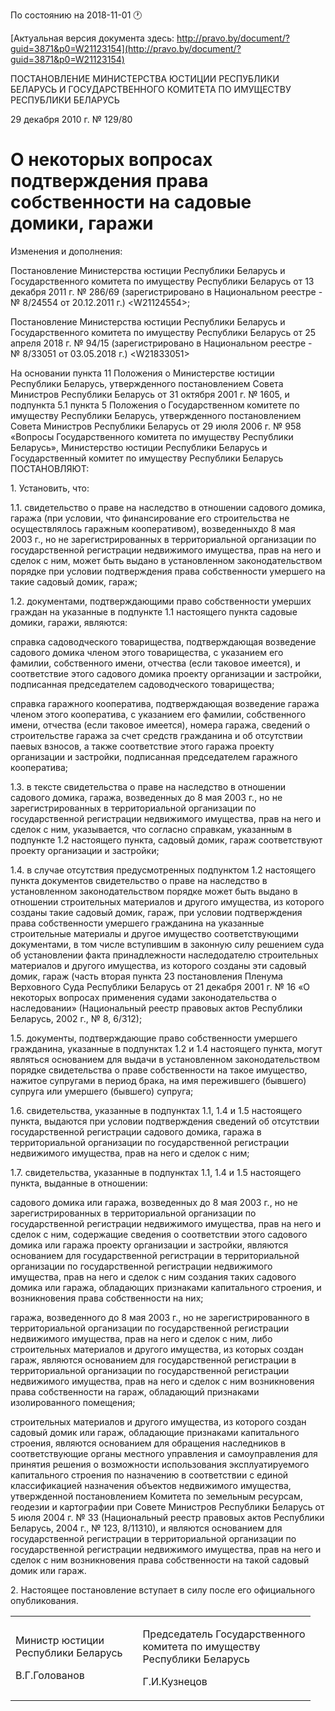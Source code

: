 По состоянию на 2018-11-01 &#x1F550;

[Актуальная версия документа здесь: http://pravo.by/document/?guid=3871&p0=W21123154](http://pravo.by/document/?guid=3871&p0=W21123154)

<p>ПОСТАНОВЛЕНИЕ МИНИСТЕРСТВА ЮСТИЦИИ РЕСПУБЛИКИ БЕЛАРУСЬ И ГОСУДАРСТВЕННОГО КОМИТЕТА ПО ИМУЩЕСТВУ РЕСПУБЛИКИ БЕЛАРУСЬ</p>
<p>29 декабря 2010 г. № 129/80</p>
<h1>О некоторых вопросах подтверждения права собственности на садовые домики, гаражи</h1>
<p>Изменения и дополнения:</p>
<p>Постановление Министерства юстиции Республики Беларусь и Государственного комитета по имуществу Республики Беларусь от 13 декабря 2011 г. № 286/69 (зарегистрировано в Национальном реестре - № 8/24554 от 20.12.2011 г.) &lt;W21124554&gt;;</p>
<p>Постановление Министерства юстиции Республики Беларусь и Государственного комитета по имуществу Республики Беларусь от 25 апреля 2018 г. № 94/15 (зарегистрировано в Национальном реестре - № 8/33051 от 03.05.2018 г.) &lt;W21833051&gt;</p>
<p></p>
<p>На основании пункта 11 Положения о Министерстве юстиции Республики Беларусь, утвержденного постановлением Совета Министров Республики Беларусь от 31 октября 2001 г. № 1605, и подпункта 5.1 пункта 5 Положения о Государственном комитете по имуществу Республики Беларусь, утвержденного постановлением Совета Министров Республики Беларусь от 29 июля 2006 г. № 958 «Вопросы Государственного комитета по имуществу Республики Беларусь», Министерство юстиции Республики Беларусь и Государственный комитет по имуществу Республики Беларусь ПОСТАНОВЛЯЮТ:</p>
<p>1. Установить, что:</p>
<p>1.1. свидетельство о праве на наследство в отношении садового домика, гаража (при условии, что финансирование его строительства не осуществлялось гаражным кооперативом), возведенных<i></i>до 8 мая 2003 г., но не зарегистрированных в территориальной организации по государственной регистрации недвижимого имущества, прав на него и сделок с ним, может быть выдано в установленном законодательством порядке при условии подтверждения права собственности умершего на такие садовый домик, гараж;</p>
<p>1.2. документами, подтверждающими право собственности умерших граждан на указанные в подпункте 1.1 настоящего пункта садовые домики, гаражи, являются:</p>
<p>справка садоводческого товарищества, подтверждающая возведение садового домика членом этого товарищества, с указанием его фамилии, собственного имени, отчества (если таковое имеется), и соответствие этого садового домика проекту организации и застройки, подписанная председателем садоводческого товарищества;</p>
<p>справка гаражного кооператива, подтверждающая возведение гаража членом этого кооператива, с указанием его фамилии, собственного имени, отчества (если таковое имеется), номера гаража, сведений о строительстве гаража за счет средств гражданина и об отсутствии паевых взносов, а также соответствие этого гаража проекту организации и застройки, подписанная председателем гаражного кооператива;</p>
<p>1.3. в тексте свидетельства о праве на наследство в отношении садового домика, гаража, возведенных до 8 мая 2003 г., но не зарегистрированных в территориальной организации по государственной регистрации недвижимого имущества, прав на него и сделок с ним, указывается, что согласно справкам, указанным в подпункте 1.2 настоящего пункта, садовый домик, гараж соответствуют проекту организации и застройки;</p>
<p>1.4. в случае отсутствия предусмотренных подпунктом 1.2 настоящего пункта документов свидетельство о праве на наследство в установленном законодательством порядке может быть выдано в отношении строительных материалов и другого имущества, из которого созданы такие садовый домик, гараж, при условии подтверждения права собственности умершего гражданина на указанные строительные материалы и другое имущество соответствующими документами, в том числе вступившим в законную силу решением суда об установлении факта принадлежности наследодателю строительных материалов и другого имущества, из которого созданы эти садовый домик, гараж (часть вторая пункта 23 постановления Пленума Верховного Суда Республики Беларусь от 21 декабря 2001 г. № 16 «О некоторых вопросах применения судами законодательства о наследовании» (Национальный реестр правовых актов Республики Беларусь, 2002 г., № 8, 6/312);</p>
<p>1.5. документы, подтверждающие право собственности умершего гражданина, указанные в подпунктах 1.2 и 1.4 настоящего пункта, могут являться основанием для выдачи в установленном законодательством порядке свидетельства о праве собственности на такое имущество, нажитое супругами в период брака, на имя пережившего (бывшего) супруга или умершего (бывшего) супруга;</p>
<p>1.6. свидетельства, указанные в подпунктах 1.1, 1.4 и 1.5 настоящего пункта, выдаются при условии подтверждения сведений об отсутствии государственной регистрации садового домика, гаража в территориальной организации по государственной регистрации недвижимого имущества, прав на него и сделок с ним;</p>
<p>1.7. свидетельства, указанные в подпунктах 1.1, 1.4 и 1.5 настоящего пункта, выданные в отношении:</p>
<p>садового домика или гаража, возведенных до 8 мая 2003 г., но не зарегистрированных в территориальной организации по государственной регистрации недвижимого имущества, прав на него и сделок с ним, содержащие сведения о соответствии этого садового домика или гаража проекту организации и застройки, являются основанием для государственной регистрации в территориальной организации по государственной регистрации недвижимого имущества, прав на него и сделок с ним создания таких садового домика или гаража, обладающих признаками капитального строения, и возникновения права собственности на них;</p>
<p>гаража, возведенного до 8 мая 2003 г., но не зарегистрированного в территориальной организации по государственной регистрации недвижимого имущества, прав на него и сделок с ним, либо строительных материалов и другого имущества, из которых создан гараж, являются основанием для государственной регистрации в территориальной организации по государственной регистрации недвижимого имущества, прав на него и сделок с ним возникновения права собственности на гараж, обладающий признаками изолированного помещения;</p>
<p>строительных материалов и другого имущества, из которого создан садовый домик или гараж, обладающие признаками капитального строения, являются основанием для обращения наследников в соответствующие органы местного управления и самоуправления для принятия решения о возможности использования эксплуатируемого капитального строения по назначению в соответствии с единой классификацией назначения объектов недвижимого имущества, утвержденной постановлением Комитета по земельным ресурсам, геодезии и картографии при Совете Министров Республики Беларусь от 5 июля 2004 г. № 33 (Национальный реестр правовых актов Республики Беларусь, 2004 г., № 123, 8/11310), и являются основанием для государственной регистрации в территориальной организации по государственной регистрации недвижимого имущества, прав на него и сделок с ним возникновения права собственности на такой садовый домик или гараж.</p>
<p>2. Настоящее постановление вступает в силу после его официального опубликования.</p>
<p></p>
<table><tr>
<td>
<p>Министр юстиции<br>Республики Беларусь</p>
<p>В.Г.Голованов</p>
</td>
<td><p></p></td>
<td>
<p>Председатель Государственного<br>комитета по имуществу <br>Республики Беларусь</p>
<p>Г.И.Кузнецов</p>
</td>
</tr></table>
<p></p>
